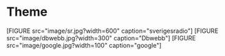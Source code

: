 Theme
==============================================

[FIGURE src="image/sr.jpg?width=600" caption="sverigesradio"]
[FIGURE src="image/dbwebb.jpg?width=300" caption="Dbwebb"]
[FIGURE src="image/google.jpg?width=100" caption="google"]
